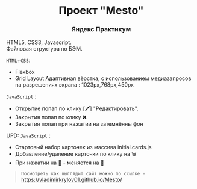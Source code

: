 <h1 align="center">Проект "Mesto"</h1>
<h3 align="center">Яндекс Практикум</h3>

HTML5, CSS3, Javascript.  
Файловая структура по БЭМ.

`HTML`+`CSS`:
* Flexbox
* Grid Layout
Адаптивная вёрстка, с использованием медиазапросов на разрешениях экрана : 1023px,768px,450px


`JavaScript` :
* Открытие попап по клику [🖊] "Редактировать".
* Закрытия попап по клику ❌
* Закрытия попап при нажатии на затемнённы фон

UPD:
`JavaScript` :
* Стартовый набор карточек из массива initial.cards.js
* Добавление/удаление карточки по клику на 🗑
* При нажатии на 🤍 - меняется на 🖤

> `Посмотреть как выглядит сайт можно по ссылке -` https://vladimirkrylov01.github.io/Mesto/
> 
